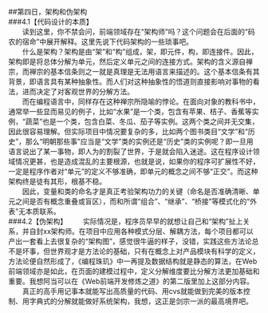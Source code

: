 ##第四日，架构和伪架构   
###4.1【代码设计的本质】  
　　读到这里，你不禁会问，前端领域存在“架构师”吗？这个问题会在后面的“码农的宿命”中展开解释。这里先说下代码架构的一些琐事吧。  
　　什么是架构？架构是由“架”和“构”组成，架，即元件，构，即连接件。因此，架构即是将总体分解为单元，然后定义单元之间的连接方式。架构的含义源自禅宗，而禅宗的基本信条则之一就是真理是无法用语言来描述的。这个基本信条有其背景，即语言具有某种抽象性。而人们对这种抽象性的悟道则直接影响对事物的看法，进而决定了对客观世界的分解方法。  
　　而在编程语言中，同样存在这种禅宗所隐喻的悖论。在面向对象的教科书中，通常举一些显而易见的例子，比如“水果”是一个类，包含有苹果、桔子、香蕉等实例，“蔬菜”也是一个类，包含白菜、冬瓜、茄子等实例。这两个类之间并无交集，因此很容易理解。但实际项目中情况要复杂的多，比如两个图书类目“文学”和“历史”，那么“明朝那些事”应当是“文学”类的实例还是“历史”类的实例呢？即一旦用语言说出了某一事物，即人为的割裂了世界，于是就会陷入迷途。这在程序设计领域情况更甚，也是造成混乱的主要根源，也就是说，如果你的程序可扩展性不好，一定是程序作者对“单元”的定义不够准确，即单元的概念之间不够“正交”。而这种架构终是徒有其形，根基不稳。  
　　因此，变量和类的命名才是真正考验架构功力的关键（命名是否准确清晰、单元之间是否有概念重叠或盲区），而和所谓“组合”、“继承”、“桥接”等模式化的“外表”无本质联系。  
###4.2【伪架构】
　　实际情况是，程序员早早的就想让自己和“架构”扯上关系，并自封xx架构师。在项目中应用各种模式分层、解耦方法，每个项目都可以产出一套看上去很复杂的“架构图”，感觉很牛逼的样子，没错，实践这些方法论总不是坏事，但世界观才是方法论的基础，只有在概念上对产品模块有科学的定义，方法论便自然形成了，《编程珠玑》中一再提及数据结构就是静态的算法，在Web前端领域亦是如此，在页面的建模过程中，定义分解维度要比分解方法更加基础和重要。我想阿当可以在《Web前端开发修炼之道》的第二版里加上这部分内容。  
　　真正的高手用记事本就能写出高质量的代码、用cvs就能做到完美的版本控制、用字典式的分解就能做好系统架构，我想，这正是剑宗一派的最高境界吧。  
